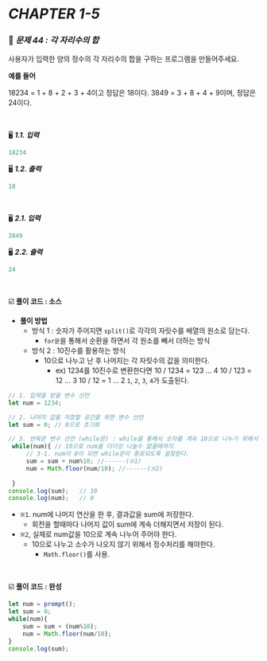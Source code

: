 # _CHAPTER 1-5_

###  :pencil: ***문제 44 :  각 자리수의 합***

사용자가 입력한 양의 정수의 각 자리수의 합을 구하는 프로그램을 만들어주세요.

**예를 들어**

18234 = 1 + 8 + 2 + 3 + 4이고 정답은 18이다.
3849 = 3 + 8 + 4 + 9이며, 정답은 24이다.

<br>

:desktop_computer: ***1.1. 입력***

```javascript
18234
```

:desktop_computer: ***1.2. 출력***

```javascript
18
```

<br>

:desktop_computer: ***2.1. 입력***

```javascript
3849
```

:desktop_computer: ***2.2. 출력***

```javascript
24
```

<br>

:ballot_box_with_check: **풀이 코드  : 소스**

- **풀이 방법**
  - 방식 1 : 숫자가 주어지면 `split()`로 각각의 자릿수를 배열의 원소로 담는다.
    - `for문`을 통해서 순환을 하면서 각 원소를 빼서 더하는 방식
  - 방식 2 :  10진수를 활용하는 방식
    - 10으로 나누고 난 후 나머지는 각 자릿수의 값을 의미한다.
      - ex) 1234를 10진수로 변환한다면 
        10 / 1234 = 123 ... 4
        10 / 123 = 12 ... 3
        10 / 12 = 1 ... 2
         `1`, `2`, `3`, `4`가 도출된다. 

```javascript
// 1. 입력을 받을 변수 선언
let num = 1234;

// 2. 나머지 값을 저장할 공간을 위한 변수 선언
let sum = 0; // 0으로 초기화

// 3. 반복문 변수 선언 (while문) : while을 통해서 숫자를 계속 10으로 나누기 위해서 
 while(num){ // 10으로 num을 더이상 나눌수 없을때까지
     // 3-1. num이 0이 되면 while문이 종료되도록 설정한다.
     sum = sum + num%10; //------(※1)
     num = Math.floor(num/10); //------(※2)
     
 }
console.log(sum); 	// 10
console.log(num);	// 0
```

- `※1`. num에 나머지 연산을 한 후, 결과값을 sum에 저장한다. 
  - 회전을 할때마다 나머지 값이 sum에 계속 더해지면서 저장이 된다.
- `※2`, 실제로 num값을 10으로 계속 나누어 주어야 한다.
  - 10으로 나누고 소수가 나오지 않기 위해서 정수처리를 해야한다.
    - `Math.floor()`를 사용.

<br>

:ballot_box_with_check: **풀이 코드  : 완성**

```javascript
let num = prompt();
let sum = 0;
while(num){
    sum = sum + (num%10);
    num = Math.floor(num/10);
}
console.log(sum);
```

<br>
